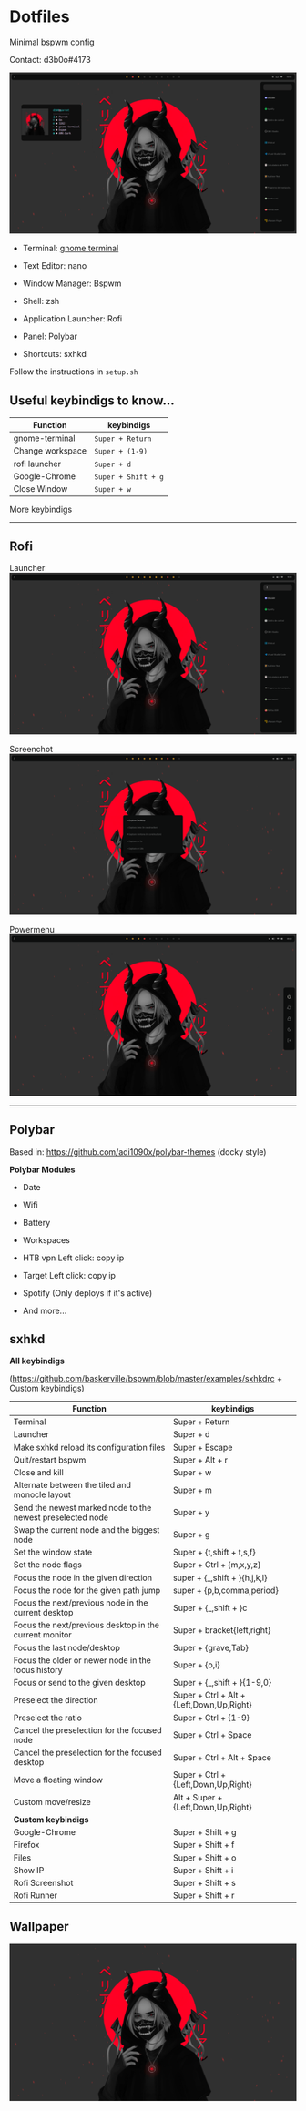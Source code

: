 # **Dotfiles**
Minimal bspwm config

Contact: d3b0o#4173

![alt text](examples/theme.png)

* Terminal: [gnome terminal](https://github.com/GNOME/gnome-terminal)

* Text Editor: nano
* Window Manager: <a name="bspwm">Bspwm</a>
* Shell: <a name="rofi">zsh</a>
* Application Launcher: <a name="rofi">Rofi</a>
* Panel: <a name="polybar">Polybar</a>
* Shortcuts: <a name="sxhkd">sxhkd</a>



Follow the instructions in `setup.sh`

## **Useful keybindigs to know...**

|  Function | keybindigs |
| --------------- | ------------- |
| gnome-terminal  | ``Super + Return`` |
| Change workspace | ``Super + (1-9)`` |
| rofi launcher  | ``Super + d`` |
| Google-Chrome  | ``Super + Shift + g`` |
| Close Window | ``Super + w``


<a name="sxhkd">More keybindigs</a>


***
## **Rofi**

Launcher
![alt text](examples/launcher.png)

Screenchot
![alt text](examples/screenshot.png)

Powermenu
![alt text](examples/powermenu.png)

***
## **Polybar**


Based in: https://github.com/adi1090x/polybar-themes (docky style)

**Polybar Modules**


* Date

* Wifi

* Battery

* Workspaces

* HTB vpn Left click: copy ip

* Target Left click: copy ip

* Spotify (Only deploys if it's active)

* And more...

## **sxhkd**

**All keybindigs**

(https://github.com/baskerville/bspwm/blob/master/examples/sxhkdrc + Custom keybindigs)

| Function | keybindigs |
| ----------- | ---------- |
| Terminal | Super + Return |
| Launcher | Super + d |
| Make sxhkd reload its configuration files | Super + Escape |
| Quit/restart bspwm | Super + Alt + r |
| Close and kill | Super + w |
| Alternate between the tiled and monocle layout | Super + m |
| Send the newest marked node to the newest preselected node | Super + y |
| Swap the current node and the biggest node | Super + g |
| Set the window state | Super + {t,shift + t,s,f} |
| Set the node flags | Super + Ctrl + {m,x,y,z} |
| Focus the node in the given direction | super + {_,shift + }{h,j,k,l} |
| Focus the node for the given path jump | super + {p,b,comma,period} |
| Focus the next/previous node in the current desktop | Super + {_,shift + }c |
| Focus the next/previous desktop in the current monitor | Super + bracket{left,right} |
| Focus the last node/desktop | Super + {grave,Tab} |
| Focus the older or newer node in the focus history | Super + {o,i} |
| Focus or send to the given desktop | Super + {_,shift + }{1-9,0} |
| Preselect the direction | Super + Ctrl + Alt + {Left,Down,Up,Right} |
| Preselect the ratio | Super + Ctrl + {1-9} |
| Cancel the preselection for the focused node | Super + Ctrl + Space |
| Cancel the preselection for the focused desktop | Super + Ctrl + Alt + Space |
| Move a floating window | Super + Ctrl + {Left,Down,Up,Right} |
| Custom move/resize | Alt + Super + {Left,Down,Up,Right} |
| **Custom keybindigs** |  |
| Google-Chrome | Super + Shift + g |
| Firefox | Super + Shift + f |
| Files | Super + Shift + o |
| Show IP | Super + Shift + i |
| Rofi Screenshot | Super + Shift + s |
| Rofi Runner | Super + Shift + r |

## **Wallpaper**

![alt text](wallpaper_s4vitar.png)
